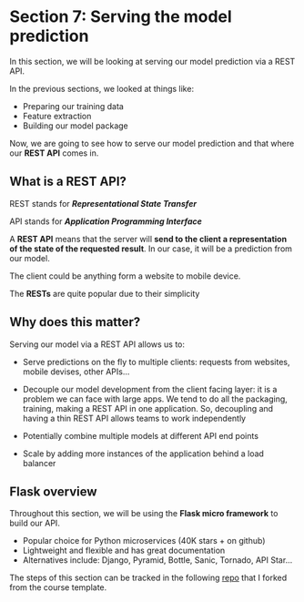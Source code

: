 # Section 7: Serving the model prediction

In this section, we will be looking at serving our model prediction via a REST API.

In the previous sections, we looked at things like:
- Preparing our training data
- Feature extraction
- Building our model package

Now, we are going to see how to serve our model prediction and that where our **REST API** comes in.

## What is a REST API?

REST stands for ***Representational State Transfer***

API stands for ***Application Programming Interface***

A **REST API** means that the server will **send to the client a representation of the state of the requested result**. In our case, it will be a prediction from our model.

The client could be anything form a website to mobile device.

The **RESTs** are quite popular due to their simplicity

## Why does this matter?

Serving our model via a REST API allows us to:
- Serve predictions on the fly to multiple clients: requests from websites, mobile devises, other APIs...

- Decouple our model development from the client facing layer: it is a problem we can face with large apps. We tend to do all the packaging, training, making a REST API in one application. So, decoupling and having a thin REST API allows teams to work independently

- Potentially combine multiple models at different API end points

- Scale by adding more instances of the application behind a load balancer

## Flask overview

Throughout this section, we will be using the **Flask micro framework** to build our API.

- Popular choice for Python microservices (40K stars + on github)
 - Lightweight and flexible and has great documentation
 - Alternatives include: Django, Pyramid, Bottle, Sanic, Tornado, API Star...

 The steps of this section can be tracked in the following [repo](https://github.com/lohiermichael/public-repo-deployment-ml-models.git) that I forked from the course template.